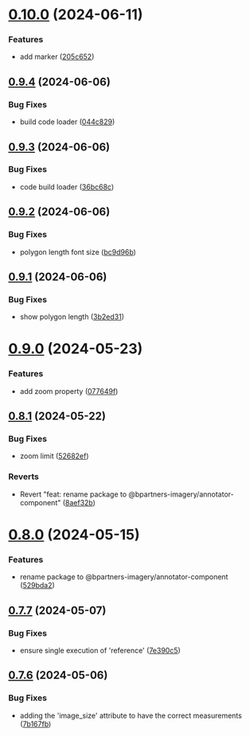 # [0.10.0](https://github.com/b-partners/bpartners-annotator-ui/compare/v0.9.4...v0.10.0) (2024-06-11)


### Features

* add marker  ([205c652](https://github.com/b-partners/bpartners-annotator-ui/commit/205c652cede4446d46fa3ba54319ceaabc53ac62))



## [0.9.4](https://github.com/b-partners/bpartners-annotator-ui/compare/v0.9.3...v0.9.4) (2024-06-06)


### Bug Fixes

* build code loader  ([044c829](https://github.com/b-partners/bpartners-annotator-ui/commit/044c829ac6c607f0aa14b878eff6f291f2279da5))



## [0.9.3](https://github.com/b-partners/bpartners-annotator-ui/compare/v0.9.2...v0.9.3) (2024-06-06)


### Bug Fixes

* code build loader ([36bc68c](https://github.com/b-partners/bpartners-annotator-ui/commit/36bc68cc4e838d238df3522c1581f527871072b3))



## [0.9.2](https://github.com/b-partners/bpartners-annotator-ui/compare/v0.9.1...v0.9.2) (2024-06-06)


### Bug Fixes

* polygon length font size  ([bc9d96b](https://github.com/b-partners/bpartners-annotator-ui/commit/bc9d96ba2b7b146ee06057f03854d3a1a31e5593))



## [0.9.1](https://github.com/b-partners/bpartners-annotator-ui/compare/v0.9.0...v0.9.1) (2024-06-06)


### Bug Fixes

* show polygon length ([3b2ed31](https://github.com/b-partners/bpartners-annotator-ui/commit/3b2ed31d2d88715cfb501766192dd805136446c1))



# [0.9.0](https://github.com/b-partners/bpartners-annotator-ui/compare/v0.8.1...v0.9.0) (2024-05-23)


### Features

* add zoom property ([077649f](https://github.com/b-partners/bpartners-annotator-ui/commit/077649fef7fb751bd467589e37dfab5f6ddaabd9))



## [0.8.1](https://github.com/b-partners/bpartners-annotator-ui/compare/v0.8.0...v0.8.1) (2024-05-22)


### Bug Fixes

* zoom limit ([52682ef](https://github.com/b-partners/bpartners-annotator-ui/commit/52682ef96740be02a7cc775b0cac7be35134c130))


### Reverts

* Revert "feat: rename package to @bpartners-imagery/annotator-component" ([8aef32b](https://github.com/b-partners/bpartners-annotator-ui/commit/8aef32b76cb93dbfc2ff8674264e42094285ddb1))



# [0.8.0](https://github.com/b-partners/bpartners-annotator-ui/compare/v0.7.7...v0.8.0) (2024-05-15)


### Features

* rename package to @bpartners-imagery/annotator-component ([529bda2](https://github.com/b-partners/bpartners-annotator-ui/commit/529bda2562327c2905a6508b19a5670f19f94984))



## [0.7.7](https://github.com/b-partners/bpartners-annotator-ui/compare/v0.7.6...v0.7.7) (2024-05-07)


### Bug Fixes

* ensure single execution of 'reference' ([7e390c5](https://github.com/b-partners/bpartners-annotator-ui/commit/7e390c5265cb73ee8e5a6cacb87615a92d3e5b5b))



## [0.7.6](https://github.com/b-partners/bpartners-annotator-ui/compare/v0.7.5...v0.7.6) (2024-05-06)


### Bug Fixes

* adding the 'image_size' attribute to have the correct measurements ([7b167fb](https://github.com/b-partners/bpartners-annotator-ui/commit/7b167fb470c42a1d96e512c9e4e40cf0a566bcf4))



